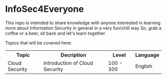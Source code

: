 # InfoSec4Everyone

This repo is intended to share knowledge with anyone interested in learning more about Information Security in general in a very fun/chill way
So, grab a coffee or a beer, sit back and let's learn together

Topics that will be covered here:
<table>
    <tr>
        <th>Topic</th>
        <th>Decription</th>
        <th>Level</th>
        <th>Language</th>
    </tr>
    <tr>
        <td>Cloud Security</td>
        <td>Introduction of Cloud Security</td>
        <td>100 - 300</td>
        <td>English</td>
    </tr>
</table>